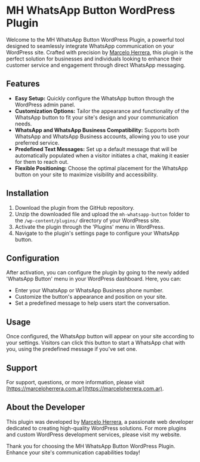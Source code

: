 # MH WhatsApp Button WordPress Plugin

Welcome to the MH WhatsApp Button WordPress Plugin, a powerful tool designed to seamlessly integrate WhatsApp communication on your WordPress site. Crafted with precision by [Marcelo Herrera](https://marceloherrera.com.ar), this plugin is the perfect solution for businesses and individuals looking to enhance their customer service and engagement through direct WhatsApp messaging.

## Features

- **Easy Setup:** Quickly configure the WhatsApp button through the WordPress admin panel.
- **Customization Options:** Tailor the appearance and functionality of the WhatsApp button to fit your site's design and your communication needs.
- **WhatsApp and WhatsApp Business Compatibility:** Supports both WhatsApp and WhatsApp Business accounts, allowing you to use your preferred service.
- **Predefined Text Messages:** Set up a default message that will be automatically populated when a visitor initiates a chat, making it easier for them to reach out.
- **Flexible Positioning:** Choose the optimal placement for the WhatsApp button on your site to maximize visibility and accessibility.

## Installation

1. Download the plugin from the GitHub repository.
2. Unzip the downloaded file and upload the `mh-whatsapp-button` folder to the `/wp-content/plugins/` directory of your WordPress site.
3. Activate the plugin through the 'Plugins' menu in WordPress.
4. Navigate to the plugin's settings page to configure your WhatsApp button.

## Configuration

After activation, you can configure the plugin by going to the newly added 'WhatsApp Button' menu in your WordPress dashboard. Here, you can:

- Enter your WhatsApp or WhatsApp Business phone number.
- Customize the button's appearance and position on your site.
- Set a predefined message to help users start the conversation.

## Usage

Once configured, the WhatsApp button will appear on your site according to your settings. Visitors can click this button to start a WhatsApp chat with you, using the predefined message if you've set one.

## Support

For support, questions, or more information, please visit [https://marceloherrera.com.ar](https://marceloherrera.com.ar).

## About the Developer

This plugin was developed by [Marcelo Herrera](https://marceloherrera.com.ar), a passionate web developer dedicated to creating high-quality WordPress solutions. For more plugins and custom WordPress development services, please visit my website.

Thank you for choosing the MH WhatsApp Button WordPress Plugin. Enhance your site's communication capabilities today!